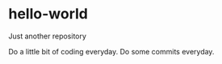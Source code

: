 # hello-world
Just another repository

Do a little bit of coding everyday.
Do some commits everyday.
